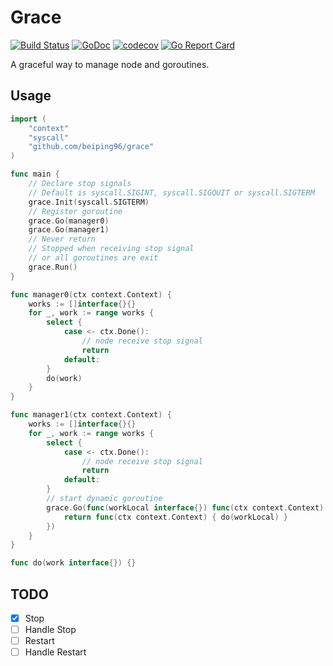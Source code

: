 # Grace

[![Build Status](https://travis-ci.com/beiping96/grace.svg?branch=master)](https://travis-ci.com/beiping96/grace)
[![GoDoc](https://godoc.org/github.com/beiping96/grace?status.svg)](https://godoc.org/github.com/beiping96/grace)
[![codecov](https://codecov.io/gh/beiping96/grace/branch/master/graph/badge.svg)](https://codecov.io/gh/beiping96/grace)
[![Go Report Card](https://goreportcard.com/badge/github.com/beiping96/grace)](https://goreportcard.com/report/github.com/beiping96/grace)

A graceful way to manage node and goroutines.

## Usage

``` go
import (
    "context"
    "syscall"
    "github.com/beiping96/grace"
)

func main {
    // Declare stop signals
    // Default is syscall.SIGINT, syscall.SIGQUIT or syscall.SIGTERM
    grace.Init(syscall.SIGTERM)
    // Register goroutine
    grace.Go(manager0)
    grace.Go(manager1)
    // Never return
    // Stopped when receiving stop signal
    // or all goroutines are exit
    grace.Run()
}

func manager0(ctx context.Context) {
    works := []interface{}{}
    for _, work := range works {
        select {
            case <- ctx.Done():
                // node receive stop signal
                return
            default:
        }
        do(work)
    }
}

func manager1(ctx context.Context) {
    works := []interface{}{}
    for _, work := range works {
        select {
            case <- ctx.Done():
                // node receive stop signal
                return
            default:
        }
        // start dynamic goroutine
        grace.Go(func(workLocal interface{}) func(ctx context.Context) {
            return func(ctx context.Context) { do(workLocal) }
        })
    }
}

func do(work interface{}) {}

```

## TODO

- [x] Stop
- [ ] Handle Stop
- [ ] Restart
- [ ] Handle Restart
